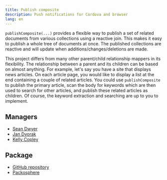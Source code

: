 ```yaml
---
title: Publish composite
description: Push notifications for Cordova and browser
lang: en
---
```


`publishComposite(...)` provides a flexible way to publish a set of related documents from various collections using a reactive join. This makes it easy to publish a whole tree of documents at once. The published collections are reactive and will update when additions/changes/deletions are made.

This project differs from many other parent/child relationship mappers in its flexibility. The relationship between a parent and its children can be based on almost anything. For example, let's say you have a site that displays news articles. On each article page, you would like to display a list at the end containing a couple of related articles. You could use `publishComposite` to publish the primary article, scan the body for keywords which are then used to search for other articles, and publish these related articles as children. Of course, the keyword extraction and searching are up to you to implement.

## Managers
* [Sean Dwyer](https://github.com/reywood)
* [Jan Dvorak](https://github.com/sponsors/StorytellerCZ)
* [Kelly Copley](https://github.com/sponsors/copleykj)

## Package
* [GitHub repository](https://github.com/Meteor-Community-Packages/meteor-publish-composite)
* [Packosphere](https://packosphere.com/reywood/publish-composite)

